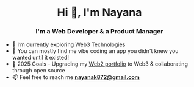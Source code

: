 <h1 align="center">Hi 👋, I'm Nayana</h1>
<h3 align="center"><strong>I'm a Web Developer & a Product Manager</strong></h3>

- 🔭 I’m currently exploring Web3 Technologies
- 👯 You can mostly find me vibe coding an app you didn't knew you wanted until it existed!
- 🥅 2025 Goals - Upgrading my [Web2 portfolio](https://nayana-kumari.vercel.app/) to Web3 & collaborating through open source
- 📫 Feel free to reach me **nayanak872@gmail.com**



